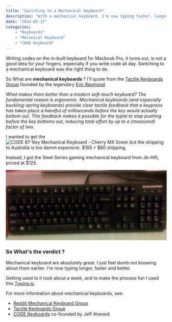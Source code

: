 ```yaml
---
title: "Switching to a Mechanical Keyboard"
description: "With a mechanical keyboard, I'm now typing faster, longer and better."
date: "2014-05-17"
categories:
    - "Keyboards"
    - "Mecanical Keyboard"
    - "CODE Keyboard"
---
```

Writing codes on the in-built keyboard for Macbook Pro, it turns out, is not
a good idea for your fingers, especially if you write code all day.
Switching to a mechanical keyboard was the right thing to do.

So What are **mechanical keyboards** ? I'll quote from the
[Tactile Keyboards Group](https://plus.google.com/communities/107279217898209966798)
founded by the legendary [Eric Raymond](https://plus.google.com/+EricRaymond/posts).

*What makes them better than a modern soft-touch keyboard?
The fundamental reason is ergonomic. Mechanical keyboards
(and especially buckling-spring keyboards) provide clear tactile feedback
that a keypress has taken place a handful of milliseconds before the key would
actually bottom out.  This feedback makes it possible for the typist to stop
pushing before the key bottoms out, reducing total effort by up to a (measured)
factor of two.*

I wanted to get the ![CODE 87-Key Mechanical Keyboard - Cherry MX Green](http://blog.codinghorror.com/content/images/uploads/2013/08/6a0120a85dcdae970b01901f0872ad970b-800wi.jpg)
but the shipping to Australia is too damm expensive. $165 + $60 shipping.

Instead, I got the Steel Series gaming mechanical keyboard from Jb-Hifi, priced
at $125.

![Mechanical Keyboard](images/mechanical_keyboard.jpg)

### So What's the verdict ? ###
Mechanical keyboard are absolutely great. I just feel dumb not knowing about
them earlier. I'm now typing longer, faster and better.

Getting used to it took about a week, and to make the process fun I used this
[Typing.io](http://typing.io).

For more information about mechanical keyboards, see:

* [Reddit Mechanical Keyboard Group](http://www.reddit.com/r/MechanicalKeyboards/)
* [Tactile Keyboards Group](https://plus.google.com/communities/107279217898209966798)
* [CODE Keyboards](http://codekeyboards.com/) co-founded by Jeff Atwood.

